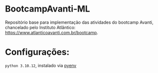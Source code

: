 # BootcampAvanti-ML
Repositório base para implementação das atividades do bootcamp Avanti, chancelado pelo Instituto Atlântico: https://www.atlanticoavanti.com.br/bootcamp.


# Configurações:
```python 3.10.12```, instalado via [pyenv](https://github.com/pyenv/pyenv)
